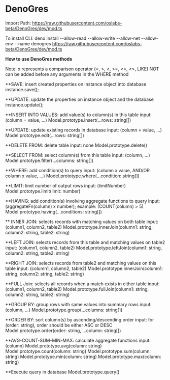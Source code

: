 # DenoGres
Import Path: https://raw.githubusercontent.com/oslabs-beta/DenoGres/dev/mod.ts

To install CLI: deno install --allow-read --allow-write --allow-net --allow-env --name denogres https://raw.githubusercontent.com/oslabs-beta/DenoGres/dev/mod.ts

**How to use DenoGres methods**
 
Note: x represents a comparison operator (=, >, <, >=, <=, <>, LIKE)
NOT can be added before any arguments in the WHERE method


**SAVE: insert created properties on instance object into database
instance.save();

**UPDATE: update the properties on instance object and the database
instance.update(); 

**INSERT INTO VALUES: add value(s) to column(s) in this table
input: (column = value, ...)
Model.prototype.insert(...rows: string[])

**UPDATE: update existing records in database
input: (column = value, ...)
Model.prototype.edit(...rows: string[])

**DELETE FROM: delete table
input: none
Model.prototype.delete()

**SELECT FROM: select column(s) from this table
input: (column, ...)
Model.prototype.filter(...columns: string[])

**WHERE: add condition(s) to query
input: (column x value, AND/OR column x value, ...)
Model.prototype.where(...condition: string[])

**LIMIT: limit number of output rows
input: (limitNumber)
Model.prototype.limit(limit: number)

**HAVING: add condition(s) involving aggregate functions to query
input: (aggregateFn(column) x number); example: (COUNT(column) > 5)
Model.prototype.having(...conditions: string[])

** INNER JOIN: selects records with matching values on both table
input: (column1, column2, table2)
Model.prototype.innerJoin(column1: string, column2: string, table2: string)

**LEFT JOIN: selects records from this table and matching values on table2
input: (column1, column2, table2)
Model.prototype.leftJoin(column1: string, column2: string, table2: string)

**RIGHT JOIN: selects records from table2 and matching values on this table
input: (column1, column2, table2)
Model.prototype.innerJoin(column1: string, column2: string, table2: string)

**FULL Join: selects all records when a match exists in either table
input: (column1, column2, table2)
Model.prototype.fullJoin(column1: string, column2: string, table2: string)

**GROUP BY: group rows with same values into summary rows
input: (column, ...)
Model.prototype.group(...columns: string[])

**ORDER BY: sort column(s) by ascending/descending order
input: for (order: string), order should be either ASC or DESC
Model.prototype.order(order: string, ...column: string[])

**AVG-COUNT-SUM-MIN-MAX: calculate aggregate functions
input: (column)
Model.prototype.avg(column: string)
Model.prototype.count(column: string)
Model.prototype.sum(column: string)
Model.prototype.min(column: string)
Model.prototype.max(column: string)

**Execute query in database
Model.prototype.query()

